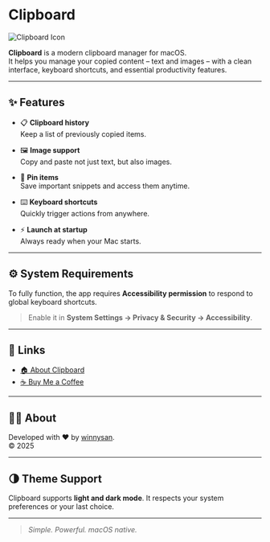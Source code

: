 # Clipboard

![Clipboard Icon](https://winnysan.github.io/clipboard-app/icon.png)

**Clipboard** is a modern clipboard manager for macOS.  
It helps you manage your copied content – text and images – with a clean interface, keyboard shortcuts, and essential productivity features.

---

## ✨ Features

- 📋 **Clipboard history**  
  Keep a list of previously copied items.

- 🖼️ **Image support**  
  Copy and paste not just text, but also images.

- 📌 **Pin items**  
  Save important snippets and access them anytime.

- ⌨️ **Keyboard shortcuts**  
  Quickly trigger actions from anywhere.

- ⚡ **Launch at startup**  
  Always ready when your Mac starts.

---

## ⚙️ System Requirements

To fully function, the app requires **Accessibility permission** to respond to global keyboard shortcuts.

> Enable it in **System Settings → Privacy & Security → Accessibility**.

---

## 🔗 Links

- [🏠 About Clipboard](https://winnysan.github.io/clipboard-app)
- [☕ Buy Me a Coffee](https://buymeacoffee.com/winnysan)

---

## 🧑‍💻 About

Developed with ❤️ by [winnysan](https://github.com/winnysan).  
© 2025

---

## 🌗 Theme Support

Clipboard supports **light and dark mode**. It respects your system preferences or your last choice.

---

> _Simple. Powerful. macOS native._
